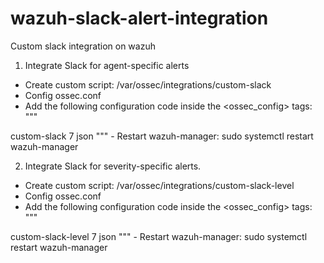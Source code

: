 # wazuh-slack-alert-integration

Custom slack integration on wazuh

1. Integrate Slack for agent-specific alerts
- Create custom script: /var/ossec/integrations/custom-slack
- Config ossec.conf
- Add the following configuration code inside the <ossec_config> tags:
"""
<integration>
  <name>custom-slack</name>
  <level>7</level>  <!-- Customize alert level -->
  <alert_format>json</alert_format>
</integration>
"""
- Restart wazuh-manager: sudo systemctl restart wazuh-manager

2. Integrate Slack for severity-specific alerts.
- Create custom script: /var/ossec/integrations/custom-slack-level
- Config ossec.conf
- Add the following configuration code inside the <ossec_config> tags:
"""
<integration>
  <name>custom-slack-level</name>
  <level>7</level>  <!-- Customize alert level -->
  <alert_format>json</alert_format>
</integration>
"""
- Restart wazuh-manager: sudo systemctl restart wazuh-manager